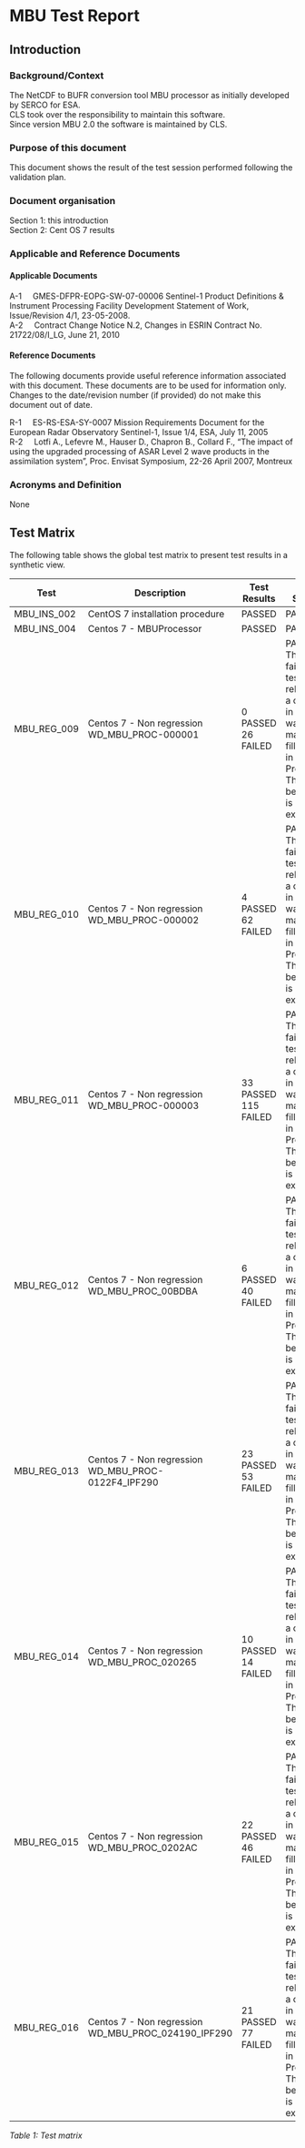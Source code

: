 # MBU Test Report

## Introduction

### Background/Context

The NetCDF to BUFR conversion tool MBU processor as initially developed by SERCO for ESA.  
CLS took over the responsibility to maintain this software.  
Since version MBU 2.0 the software is maintained by CLS.

### Purpose of this document

This document shows the result of the test session performed following the validation plan.

### Document organisation

Section 1: this introduction  
Section 2: Cent OS 7 results

### Applicable and Reference Documents

#### Applicable Documents

A-1 &nbsp;&nbsp;&nbsp; GMES-DFPR-EOPG-SW-07-00006	Sentinel-1 Product Definitions & Instrument Processing Facility Development Statement of Work, Issue/Revision 4/1, 23-05-2008.  
A-2	&nbsp;&nbsp;&nbsp; Contract Change Notice N.2, Changes in ESRIN Contract No. 21722/08/I_LG, June 21, 2010  

#### Reference Documents

The following documents provide useful reference information associated with this document.  These documents are to be used for information only.  Changes to the date/revision number (if provided) do not make this document out of date.

R-1 &nbsp;&nbsp;&nbsp;	ES-RS-ESA-SY-0007	Mission Requirements Document for the European Radar Observatory Sentinel-1, Issue 1/4, ESA, July 11, 2005  
R-2	&nbsp;&nbsp;&nbsp; Lotfi A., Lefevre M., Hauser D., Chapron B., Collard F., “The impact of using the upgraded processing of ASAR Level 2 wave products in the assimilation system”, Proc. Envisat Symposium, 22-26 April 2007, Montreux  

### Acronyms and Definition

None

## Test Matrix

The following table shows the global test matrix to present test results in a synthetic view.

|Test|Description|Test Results|Final Status|  
|----|---------|------------------|--------------------|  
|MBU_INS_002	|CentOS 7 installation procedure|PASSED|	PASSED|  
|MBU_INS_004	|Centos 7 - MBUProcessor|PASSED	|PASSED|  
|MBU_REG_009	|Centos 7  - Non regression WD_MBU_PROC-000001|  	0 PASSED 26 FAILED	|PASSED The failed tests are related to a change in the way to managed fill value in MBU Process. This behavior is expected. |
|MBU_REG_010	|Centos 7  - Non regression WD_MBU_PROC-000002|	 4 PASSED 62 FAILED	|PASSED The failed tests are related to a change in the way to managed fill value in MBU Process. This behavior is expected|
|MBU_REG_011	|Centos 7  - Non regression WD_MBU_PROC-000003|	 33 PASSED 115 FAILED|	PASSED The failed tests are related to a change in the way to managed fill value in MBU Process. This behavior is expected|
|MBU_REG_012	|Centos 7  - Non regression WD_MBU_PROC_00BDBA| 6 PASSED 40 FAILED|	PASSED The failed tests are related to a change in the way to managed fill value in MBU Process. This behavior is expected|
|MBU_REG_013	|Centos 7  - Non regression WD_MBU_PROC-0122F4_IPF290|	23 PASSED 53 FAILED|	PASSED The failed tests are related to a change in the way to managed fill value in MBU Process. This behavior is expected|
|MBU_REG_014	|Centos 7  - Non regression WD_MBU_PROC_020265|	10 PASSED 14 FAILED|	PASSED The failed tests are related to a change in the way to managed fill value in MBU Process. This behavior is expected|
|MBU_REG_015	|Centos 7  - Non regression WD_MBU_PROC_0202AC|	22 PASSED 46 FAILED|	PASSED The failed tests are related to a change in the way to managed fill value in MBU Process. This behavior is expected|
|MBU_REG_016	|Centos 7  - Non regression WD_MBU_PROC_024190_IPF290|	21 PASSED 77 FAILED|	PASSED The failed tests are related to a change in the way to managed fill value in MBU Process. This behavior is expected|

*Table 1: Test matrix*
